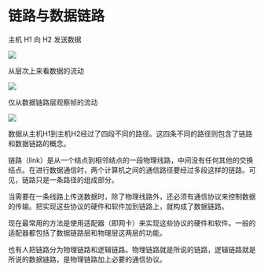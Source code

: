 # 链路与数据链路

主机 H1 向 H2 发送数据

![](https://raw.githubusercontent.com/ZanderZhao/images/master/img2019/20191105001601.png)

从层次上来看数据的流动

![](https://raw.githubusercontent.com/ZanderZhao/images/master/img2019/20191105001721.png)

仅从数据链路层观察帧的流动

![](https://raw.githubusercontent.com/ZanderZhao/images/master/img2019/20191105001756.png)









数据从主机H1到主机H2经过了四段不同的路径。这四条不同的路径则包含了链路和数据链路的概念。

链路（link）是从一个结点到相邻结点的一段物理线路，中间没有任何其他的交换结点。在进行数据通信时，两个计算机之间的通信路径要经过多段这样的链路。可见，链路只是一条路径的组成部分。

当需要在一条线路上传送数据时，除了物理线路外，还必须有通信协议来控制数据的传输。把实现这些协议的硬件和软件加到链路上，就构成了数据链路。

现在最常用的方法是使用适配器（即网卡）来实现这些协议的硬件和软件。一般的适配器都包括了数据链路层和物理层这两层的功能。



也有人把链路分为物理链路和逻辑链路。物理链路就是所说的链路，逻辑链路就是所说的数据链路，是物理链路加上必要的通信协议。

















